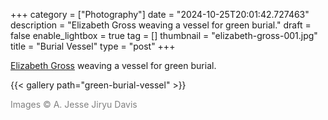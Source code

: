 +++
category = ["Photography"]
date = "2024-10-25T20:01:42.727463"
description = "Elizabeth Gross weaving a vessel for green burial."
draft = false
enable_lightbox = true
tag = []
thumbnail = "elizabeth-gross-001.jpg"
title = "Burial Vessel"
type = "post"
+++

[Elizabeth Gross](https://www.instagram.com/p/C_nZFNPRR1x/) weaving a vessel for green burial.

{{< gallery path="green-burial-vessel" >}}

<span style="color: gray">Images &copy; A. Jesse Jiryu Davis</span>
